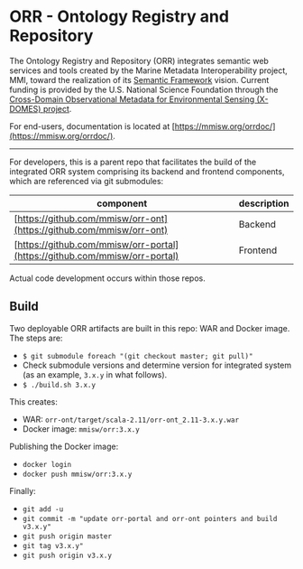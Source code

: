 # ORR - Ontology Registry and Repository

The Ontology Registry and Repository (ORR) integrates semantic web services and tools
created by the Marine Metadata Interoperability project, MMI, toward the realization
of its [Semantic Framework](https://marinemetadata.org/semanticframework) vision.
Current funding is provided by the U.S. National Science Foundation through the
[Cross-Domain Observational Metadata for Environmental Sensing (X-DOMES) project](
https://www.earthcube.org/group/x-domes).

For end-users, documentation is located at 
[https://mmisw.org/orrdoc/](https://mmisw.org/orrdoc/).

----

For developers, this is a parent repo that facilitates the build of the 
integrated ORR system comprising its backend and frontend components,
which are referenced via git submodules:

| component | description |
|-----------|-------------|
| [https://github.com/mmisw/orr-ont](https://github.com/mmisw/orr-ont)       | Backend |
| [https://github.com/mmisw/orr-portal](https://github.com/mmisw/orr-portal) | Frontend |

Actual code development occurs within those repos.

## Build 

Two deployable ORR artifacts are built in this repo: WAR and Docker image.
The steps are:

- `$ git submodule foreach "(git checkout master; git pull)"`
- Check submodule versions and determine version for integrated system
  (as an example, `3.x.y` in what follows).
- `$ ./build.sh 3.x.y`

This creates: 
- WAR:          `orr-ont/target/scala-2.11/orr-ont_2.11-3.x.y.war`
- Docker image: `mmisw/orr:3.x.y`

Publishing the Docker image:
- `docker login`
- `docker push mmisw/orr:3.x.y`

Finally:
- `git add -u`
- `git commit -m "update orr-portal and orr-ont pointers and build v3.x.y"`
- `git push origin master`
- `git tag v3.x.y"`
- `git push origin v3.x.y`
